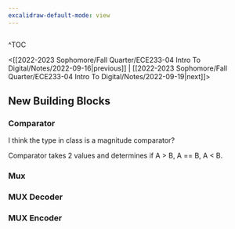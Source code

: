 ```yaml
---
excalidraw-default-mode: view
---
```


```toc

```

^TOC

<[[2022-2023 Sophomore/Fall Quarter/ECE233-04 Intro To Digital/Notes/2022-09-16|previous]] | [[2022-2023 Sophomore/Fall Quarter/ECE233-04 Intro To Digital/Notes/2022-09-19|next]]>

## New Building Blocks

### Comparator

I think the type in class is a magnitude comparator? 

Comparator takes 2 values and determines if A > B, A == B, A < B.


### Mux

### MUX Decoder

### MUX Encoder